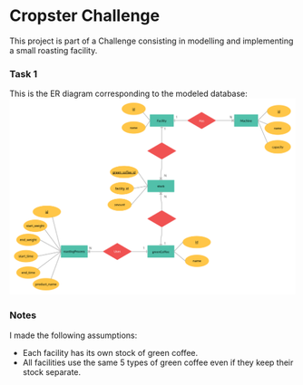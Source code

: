 # Cropster Challenge

This project is part of a Challenge consisting in modelling and implementing a small roasting facility.

### Task 1
This is the ER diagram corresponding to the modeled database:
![ER Diagram](/doc/ER-diagram.png)

### Notes
I made the following assumptions:
  * Each facility has its own stock of green coffee.
  * All facilities use the same 5 types of green coffee even if they keep their stock separate.
